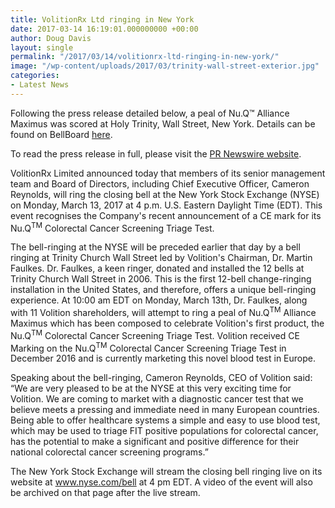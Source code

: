 ```yaml
---
title: VolitionRx Ltd ringing in New York
date: 2017-03-14 16:19:01.000000000 +00:00
author: Doug Davis
layout: single
permalink: "/2017/03/14/volitionrx-ltd-ringing-in-new-york/"
image: "/wp-content/uploads/2017/03/trinity-wall-street-exterior.jpg"
categories:
- Latest News
---
```

Following the press release detailed below, a peal of Nu.Q™ Alliance Maximus was scored at Holy Trinity, Wall Street, New York. Details can be found on BellBoard <a href="http://bb.ringingworld.co.uk/view.php?id=1165546" target="_blank">here</a>.

To read the press release in full, please visit the <a href="http://www.prnewswire.com/news-releases/volitionrx-limited-to-ring-the-new-york-stock-exchange-closing-bell-on-monday-march-13th-at-4-pm-eastern-daylight-time-300422244.html" target="_blank">PR Newswire website</a>.

VolitionRx Limited announced today that members of its senior management team and Board of Directors, including Chief Executive Officer, Cameron Reynolds, will ring the closing bell at the New York Stock Exchange (NYSE) on Monday, March 13, 2017 at 4 p.m. U.S. Eastern Daylight Time (EDT). This event recognises the Company&apos;s recent announcement of a CE mark for its Nu.Q<sup>TM</sup> Colorectal Cancer Screening Triage Test.

The bell-ringing at the NYSE will be preceded earlier that day by a bell ringing at Trinity Church Wall Street led by Volition&apos;s Chairman, Dr. Martin Faulkes. Dr. Faulkes, a keen ringer, donated and installed the 12 bells at Trinity Church Wall Street in 2006. This is the first 12-bell change-ringing installation in the United States, and therefore, offers a unique bell-ringing experience. At 10:00 am EDT on Monday, March 13th, Dr. Faulkes, along with 11 Volition shareholders, will attempt to ring a peal of Nu.Q<sup>TM</sup> Alliance Maximus which has been composed to celebrate Volition&apos;s first product, the Nu.Q<sup>TM</sup> Colorectal Cancer Screening Triage Test. Volition received CE Marking on the Nu.Q<sup>TM</sup> Colorectal Cancer Screening Triage Test in December 2016 and is currently marketing this novel blood test in Europe.

Speaking about the bell-ringing, Cameron Reynolds, CEO of Volition said: &#8220;We are very pleased to be at the NYSE at this very exciting time for Volition. We are coming to market with a diagnostic cancer test that we believe meets a pressing and immediate need in many European countries. Being able to offer healthcare systems a simple and easy to use blood test, which may be used to triage FIT positive populations for colorectal cancer, has the potential to make a significant and positive difference for their national colorectal cancer screening programs.&#8221;

The New York Stock Exchange will stream the closing bell ringing live on its website at <a href="http://www.nyse.com/bell" target="_blank">www.nyse.com/bell</a> at 4 pm EDT. A video of the event will also be archived on that page after the live stream.
